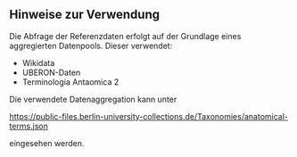 ## Hinweise zur Verwendung

Die Abfrage der Referenzdaten erfolgt auf der Grundlage eines aggregierten Datenpools. Dieser verwendet:

* Wikidata
* UBERON-Daten
* Terminologia Antaomica 2

Die verwendete Datenaggregation kann unter

<a href="https://public-files.berlin-university-collections.de/Taxonomies/anatomical-terms.json" target="_blank" alt="link to dataset used in lookup tool">https://public-files.berlin-university-collections.de/Taxonomies/anatomical-terms.json</a>

eingesehen werden.


